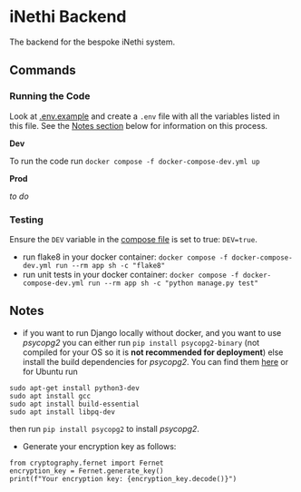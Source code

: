# iNethi Backend
The backend for the bespoke iNethi system.

## Commands
### Running the Code
Look at [.env.example](.env.example) and create a `.env` file with all the variables listed in this file. See 
the [Notes section](#notes) below for information on this process.

**Dev**

To run the code run `docker compose -f docker-compose-dev.yml up`

**Prod**

_to do_

### Testing
Ensure the `DEV` variable in the [compose file](docker-compose.yml) is set to true: `DEV=true`.

* run flake8 in your docker container: `docker compose -f docker-compose-dev.yml run --rm app sh -c "flake8"`
* run unit tests in your docker container: `docker compose -f docker-compose-dev.yml run --rm app sh -c "python manage.py test"`

## Notes
* if you want to run Django locally without docker, and you want to use _psycopg2_ you can either run 
`pip install psycopg2-binary` (not compiled for your OS so it is **not recommended for deployment**) else install the
build dependencies for _psycopg2_. You can find them [here](https://www.psycopg.org/docs/install.html) or for Ubuntu run
```
sudo apt-get install python3-dev
sudo apt install gcc
sudo apt install build-essential
sudo apt install libpq-dev
```
then run `pip install psycopg2` to install _psycopg2_.
* Generate your encryption key as follows:
```
from cryptography.fernet import Fernet
encryption_key = Fernet.generate_key()
print(f"Your encryption key: {encryption_key.decode()}")
```